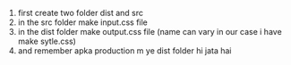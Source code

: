 1. first create two folder dist and src
2. in the src folder make input.css file 
3. in the dist folder make output.css file (name can vary in our case i have make sytle.css) 
4. and remember apka production m ye dist folder hi jata hai 